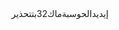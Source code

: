 <?xml الإصدار ="1.0" ترميز ="UTF-8"?>
<!DOCTYPE plist العامة "-//Apple/DTD PLIST 1.0/EN" "http://www.apple.com/DTDs/PropertyList-1.0.dtd">
<plist version="1.0">
<dict>
	<key>إيديدالحوسبةماك32بتتحذير</key>
	<true/>
</dict>
</plist>
